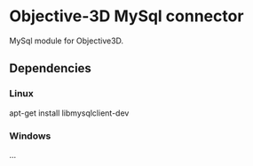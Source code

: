 # Objective-3D MySql connector #

MySql module for Objective3D.

## Dependencies ##

### Linux ###

apt-get install libmysqlclient-dev

### Windows ###

...

